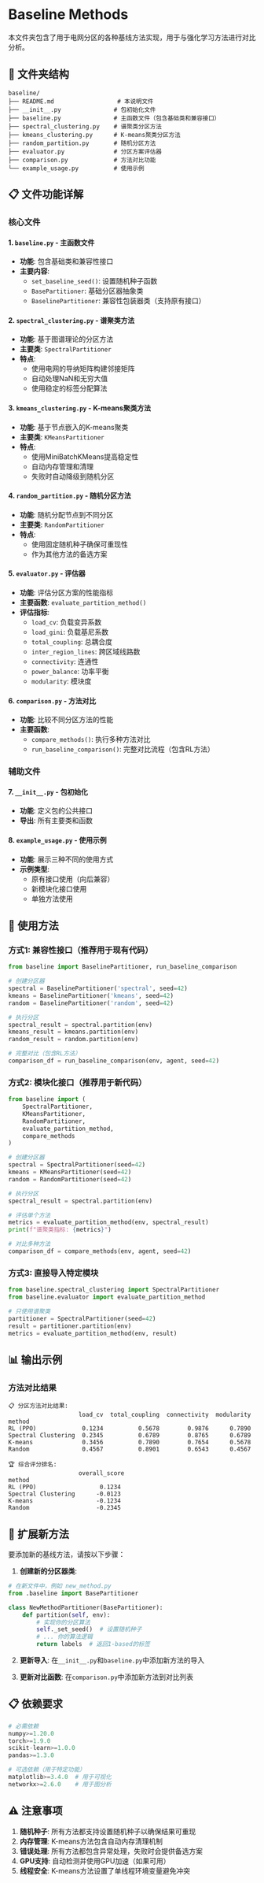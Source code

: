 # Baseline Methods

本文件夹包含了用于电网分区的各种基线方法实现，用于与强化学习方法进行对比分析。

## 📁 文件夹结构

```
baseline/
├── README.md                  # 本说明文件
├── __init__.py               # 包初始化文件
├── baseline.py               # 主函数文件（包含基础类和兼容接口）
├── spectral_clustering.py    # 谱聚类分区方法
├── kmeans_clustering.py      # K-means聚类分区方法
├── random_partition.py       # 随机分区方法
├── evaluator.py              # 分区方案评估器
├── comparison.py             # 方法对比功能
└── example_usage.py          # 使用示例
```

## 📋 文件功能详解

### 核心文件

#### 1. `baseline.py` - 主函数文件
- **功能**: 包含基础类和兼容性接口
- **主要内容**:
  - `set_baseline_seed()`: 设置随机种子函数
  - `BasePartitioner`: 基础分区器抽象类
  - `BaselinePartitioner`: 兼容性包装器类（支持原有接口）

#### 2. `spectral_clustering.py` - 谱聚类方法
- **功能**: 基于图谱理论的分区方法
- **主要类**: `SpectralPartitioner`
- **特点**: 
  - 使用电网的导纳矩阵构建邻接矩阵
  - 自动处理NaN和无穷大值
  - 使用稳定的标签分配算法

#### 3. `kmeans_clustering.py` - K-means聚类方法
- **功能**: 基于节点嵌入的K-means聚类
- **主要类**: `KMeansPartitioner`
- **特点**:
  - 使用MiniBatchKMeans提高稳定性
  - 自动内存管理和清理
  - 失败时自动降级到随机分区

#### 4. `random_partition.py` - 随机分区方法
- **功能**: 随机分配节点到不同分区
- **主要类**: `RandomPartitioner`
- **特点**: 
  - 使用固定随机种子确保可重现性
  - 作为其他方法的备选方案

#### 5. `evaluator.py` - 评估器
- **功能**: 评估分区方案的性能指标
- **主要函数**: `evaluate_partition_method()`
- **评估指标**:
  - `load_cv`: 负载变异系数
  - `load_gini`: 负载基尼系数
  - `total_coupling`: 总耦合度
  - `inter_region_lines`: 跨区域线路数
  - `connectivity`: 连通性
  - `power_balance`: 功率平衡
  - `modularity`: 模块度

#### 6. `comparison.py` - 方法对比
- **功能**: 比较不同分区方法的性能
- **主要函数**:
  - `compare_methods()`: 执行多种方法对比
  - `run_baseline_comparison()`: 完整对比流程（包含RL方法）

### 辅助文件

#### 7. `__init__.py` - 包初始化
- **功能**: 定义包的公共接口
- **导出**: 所有主要类和函数

#### 8. `example_usage.py` - 使用示例
- **功能**: 展示三种不同的使用方式
- **示例类型**:
  - 原有接口使用（向后兼容）
  - 新模块化接口使用
  - 单独方法使用

## 🚀 使用方法

### 方式1: 兼容性接口（推荐用于现有代码）

```python
from baseline import BaselinePartitioner, run_baseline_comparison

# 创建分区器
spectral = BaselinePartitioner('spectral', seed=42)
kmeans = BaselinePartitioner('kmeans', seed=42)
random = BaselinePartitioner('random', seed=42)

# 执行分区
spectral_result = spectral.partition(env)
kmeans_result = kmeans.partition(env)
random_result = random.partition(env)

# 完整对比（包含RL方法）
comparison_df = run_baseline_comparison(env, agent, seed=42)
```

### 方式2: 模块化接口（推荐用于新代码）

```python
from baseline import (
    SpectralPartitioner, 
    KMeansPartitioner, 
    RandomPartitioner,
    evaluate_partition_method,
    compare_methods
)

# 创建分区器
spectral = SpectralPartitioner(seed=42)
kmeans = KMeansPartitioner(seed=42)
random = RandomPartitioner(seed=42)

# 执行分区
spectral_result = spectral.partition(env)

# 评估单个方法
metrics = evaluate_partition_method(env, spectral_result)
print(f"谱聚类指标: {metrics}")

# 对比多种方法
comparison_df = compare_methods(env, agent, seed=42)
```

### 方式3: 直接导入特定模块

```python
from baseline.spectral_clustering import SpectralPartitioner
from baseline.evaluator import evaluate_partition_method

# 只使用谱聚类
partitioner = SpectralPartitioner(seed=42)
result = partitioner.partition(env)
metrics = evaluate_partition_method(env, result)
```

## 📊 输出示例

### 方法对比结果
```
📋 分区方法对比结果:
                    load_cv  total_coupling  connectivity  modularity
method                                                               
RL (PPO)             0.1234          0.5678        0.9876      0.7890
Spectral Clustering  0.2345          0.6789        0.8765      0.6789
K-means              0.3456          0.7890        0.7654      0.5678
Random               0.4567          0.8901        0.6543      0.4567

🏆 综合评分排名:
                    overall_score
method                          
RL (PPO)                  0.1234
Spectral Clustering      -0.0123
K-means                  -0.1234
Random                   -0.2345
```

## 🔧 扩展新方法

要添加新的基线方法，请按以下步骤：

1. **创建新的分区器类**:
```python
# 在新文件中，例如 new_method.py
from .baseline import BasePartitioner

class NewMethodPartitioner(BasePartitioner):
    def partition(self, env):
        # 实现你的分区算法
        self._set_seed()  # 设置随机种子
        # ... 你的算法逻辑
        return labels  # 返回1-based的标签
```

2. **更新导入**:
在`__init__.py`和`baseline.py`中添加新方法的导入

3. **更新对比函数**:
在`comparison.py`中添加新方法到对比列表

## 📋 依赖要求

```python
# 必需依赖
numpy>=1.20.0
torch>=1.9.0
scikit-learn>=1.0.0
pandas>=1.3.0

# 可选依赖（用于特定功能）
matplotlib>=3.4.0  # 用于可视化
networkx>=2.6.0    # 用于图分析
```

## ⚠️ 注意事项

1. **随机种子**: 所有方法都支持设置随机种子以确保结果可重现
2. **内存管理**: K-means方法包含自动内存清理机制
3. **错误处理**: 所有方法都包含异常处理，失败时会提供备选方案
4. **GPU支持**: 自动检测并使用GPU加速（如果可用）
5. **线程安全**: K-means方法设置了单线程环境变量避免冲突

